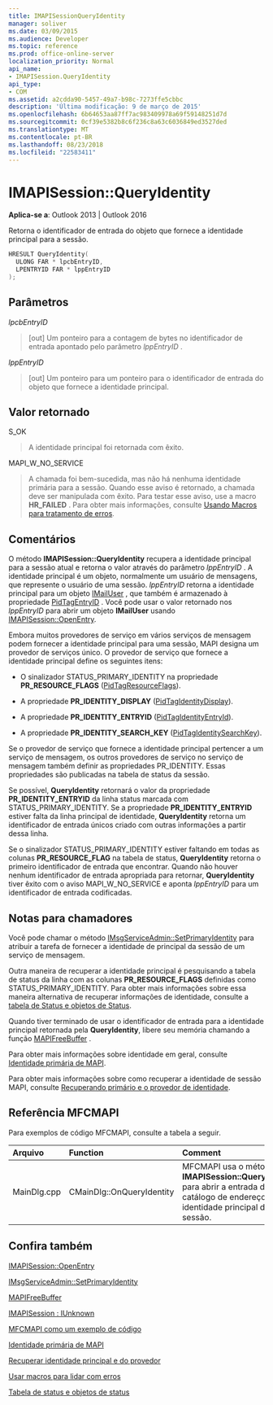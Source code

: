 ```yaml
---
title: IMAPISessionQueryIdentity
manager: soliver
ms.date: 03/09/2015
ms.audience: Developer
ms.topic: reference
ms.prod: office-online-server
localization_priority: Normal
api_name:
- IMAPISession.QueryIdentity
api_type:
- COM
ms.assetid: a2cdda90-5457-49a7-b98c-7273ffe5cbbc
description: 'Última modificação: 9 de março de 2015'
ms.openlocfilehash: 6b64653aa87ff7ac983409978a69f59148251d7d
ms.sourcegitcommit: 0cf39e5382b8c6f236c8a63c6036849ed3527ded
ms.translationtype: MT
ms.contentlocale: pt-BR
ms.lasthandoff: 08/23/2018
ms.locfileid: "22583411"
---
```

# <a name="imapisessionqueryidentity"></a>IMAPISession::QueryIdentity

  
  
**Aplica-se a**: Outlook 2013 | Outlook 2016 
  
Retorna o identificador de entrada do objeto que fornece a identidade principal para a sessão.
  
```cpp
HRESULT QueryIdentity(
  ULONG FAR * lpcbEntryID,
  LPENTRYID FAR * lppEntryID
);
```

## <a name="parameters"></a>Parâmetros

 _lpcbEntryID_
  
> [out] Um ponteiro para a contagem de bytes no identificador de entrada apontado pelo parâmetro _lppEntryID_ . 
    
 _lppEntryID_
  
> [out] Um ponteiro para um ponteiro para o identificador de entrada do objeto que fornece a identidade principal.
    
## <a name="return-value"></a>Valor retornado

S_OK 
  
> A identidade principal foi retornada com êxito.
    
MAPI_W_NO_SERVICE 
  
> A chamada foi bem-sucedida, mas não há nenhuma identidade primária para a sessão. Quando esse aviso é retornado, a chamada deve ser manipulada com êxito. Para testar esse aviso, use a macro **HR_FAILED** . Para obter mais informações, consulte [Usando Macros para tratamento de erros](using-macros-for-error-handling.md).
    
## <a name="remarks"></a>Comentários

O método **IMAPISession::QueryIdentity** recupera a identidade principal para a sessão atual e retorna o valor através do parâmetro _lppEntryID_ . A identidade principal é um objeto, normalmente um usuário de mensagens, que represente o usuário de uma sessão.  _lppEntryID_ retorna a identidade principal para um objeto [IMailUser](imailuserimapiprop.md) , que também é armazenado à propriedade [PidTagEntryID](pidtagentryid-canonical-property.md) . Você pode usar o valor retornado nos _lppEntryID_ para abrir um objeto **IMailUser** usando [IMAPISession::OpenEntry](imapisession-openentry.md).
  
Embora muitos provedores de serviço em vários serviços de mensagem podem fornecer a identidade principal para uma sessão, MAPI designa um provedor de serviços único. O provedor de serviço que fornece a identidade principal define os seguintes itens:
  
- O sinalizador STATUS_PRIMARY_IDENTITY na propriedade **PR_RESOURCE_FLAGS** ([PidTagResourceFlags](pidtagresourceflags-canonical-property.md)).
    
- A propriedade **PR_IDENTITY_DISPLAY** ([PidTagIdentityDisplay](pidtagidentitydisplay-canonical-property.md)).
    
- A propriedade **PR_IDENTITY_ENTRYID** ([PidTagIdentityEntryId](pidtagidentityentryid-canonical-property.md)).
    
- A propriedade **PR_IDENTITY_SEARCH_KEY** ([PidTagIdentitySearchKey](pidtagidentitysearchkey-canonical-property.md)).
    
Se o provedor de serviço que fornece a identidade principal pertencer a um serviço de mensagem, os outros provedores de serviço no serviço de mensagem também definir as propriedades PR_IDENTITY. Essas propriedades são publicadas na tabela de status da sessão. 
  
Se possível, **QueryIdentity** retornará o valor da propriedade **PR_IDENTITY_ENTRYID** da linha status marcada com STATUS_PRIMARY_IDENTITY. Se a propriedade **PR_IDENTITY_ENTRYID** estiver falta da linha principal de identidade, **QueryIdentity** retorna um identificador de entrada únicos criado com outras informações a partir dessa linha. 
  
Se o sinalizador STATUS_PRIMARY_IDENTITY estiver faltando em todas as colunas **PR_RESOURCE_FLAG** na tabela de status, **QueryIdentity** retorna o primeiro identificador de entrada que encontrar. Quando não houver nenhum identificador de entrada apropriada para retornar, **QueryIdentity** tiver êxito com o aviso MAPI_W_NO_SERVICE e aponta _lppEntryID_ para um identificador de entrada codificadas. 
  
## <a name="notes-to-callers"></a>Notas para chamadores

Você pode chamar o método [IMsgServiceAdmin::SetPrimaryIdentity](imsgserviceadmin-setprimaryidentity.md) para atribuir a tarefa de fornecer a identidade de principal da sessão de um serviço de mensagem. 
  
Outra maneira de recuperar a identidade principal é pesquisando a tabela de status da linha com as colunas **PR_RESOURCE_FLAGS** definidas como STATUS_PRIMARY_IDENTITY. Para obter mais informações sobre essa maneira alternativa de recuperar informações de identidade, consulte a [tabela de Status e objetos de Status](status-table-and-status-objects.md).
  
Quando tiver terminado de usar o identificador de entrada para a identidade principal retornada pela **QueryIdentity**, libere seu memória chamando a função [MAPIFreeBuffer](mapifreebuffer.md) . 
  
Para obter mais informações sobre identidade em geral, consulte [Identidade primária de MAPI](mapi-primary-identity.md). 
  
Para obter mais informações sobre como recuperar a identidade de sessão MAPI, consulte [Recuperando primário e o provedor de identidade](retrieving-primary-and-provider-identity.md). 
  
## <a name="mfcmapi-reference"></a>Referência MFCMAPI

Para exemplos de código MFCMAPI, consulte a tabela a seguir.
  
|**Arquivo**|**Function**|**Comment**|
|:-----|:-----|:-----|
|MainDlg.cpp  <br/> |CMainDlg::OnQueryIdentity  <br/> |MFCMAPI usa o método **IMAPISession::QueryIdentity** para abrir a entrada do catálogo de endereços para a identidade principal da sessão.  <br/> |
   
## <a name="see-also"></a>Confira também



[IMAPISession::OpenEntry](imapisession-openentry.md)
  
[IMsgServiceAdmin::SetPrimaryIdentity](imsgserviceadmin-setprimaryidentity.md)
  
[MAPIFreeBuffer](mapifreebuffer.md)
  
[IMAPISession : IUnknown](imapisessioniunknown.md)


[MFCMAPI como um exemplo de código](mfcmapi-as-a-code-sample.md)
  
[Identidade primária de MAPI](mapi-primary-identity.md)
  
[Recuperar identidade principal e do provedor](retrieving-primary-and-provider-identity.md)
  
[Usar macros para lidar com erros](using-macros-for-error-handling.md)
  
[Tabela de status e objetos de status](status-table-and-status-objects.md)

